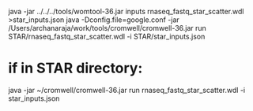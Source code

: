 java -jar ../../../tools/womtool-36.jar inputs rnaseq_fastq_star_scatter.wdl >star_inputs.json
java -Dconfig.file=google.conf -jar /Users/archanaraja/work/tools/cromwell/cromwell-36.jar run STAR/rnaseq_fastq_star_scatter.wdl -i STAR/star_inputs.json

# if in STAR directory:
java -jar ~/cromwell/cromwell-36.jar run rnaseq_fastq_star_scatter.wdl -i star_inputs.json
